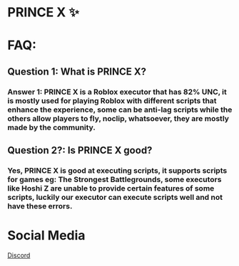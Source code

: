 # PRINCE X ✨
# FAQ:
## Question 1: What is PRINCE X?
### Answer 1: PRINCE X is a Roblox executor that has 82% UNC, it is mostly used for playing Roblox with different scripts that enhance the experience, some can be anti-lag scripts while the others allow players to fly, noclip, whatsoever, they are mostly made by the community.
## Question 2?: Is PRINCE X good?
### Yes, PRINCE X is good at executing scripts, it supports scripts for games eg: The Strongest Battlegrounds, some executors like Hoshi Z are unable to provide certain features of some scripts, luckily our executor can execute scripts well and not have these errors.

# Social Media
[Discord](dc.gg/getPrinceX)
